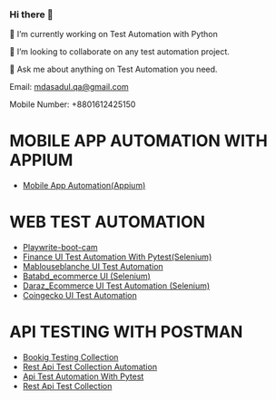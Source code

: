 ### Hi there 👋
🔭 I’m currently working on Test Automation with Python

👯 I’m looking to collaborate on any test automation project.

💬 Ask me about anything on Test Automation you need.

Email: mdasadul.qa@gmail.com

Mobile Number: +8801612425150

# MOBILE APP AUTOMATION WITH APPIUM
* <a href='https://github.com/asadulqa/Mobile-App-Automation'>Mobile App Automation(Appium)</a>

# WEB TEST AUTOMATION 
* <a href='https://github.com/asadulqa/playwrite-boot-camp'>Playwrite-boot-cam</a>
* <a href='https://github.com/asadulqa/financeassure'>Finance UI Test Automation With Pytest(Selenium)</a>
* <a href='https://github.com/asadulqa/Mablouseblanche_data-scraping-with-selenium-Webdriver'>Mablouseblanche UI Test Automation</a>
* <a href='https://github.com/asadulqa/-Batabd_data-scaping-with-Beautifulsoup4'>Batabd_ecommerce UI (Selenium)</a>
* <a href='https://github.com/asadulqa/Daraz_ecommerce-website-bangladesh'>Daraz_Ecommerce UI Test Automation (Selenium) </a>
* <a href='https://github.com/asadulqa/Coingecko'>Coingecko UI Test Automation</a>

# API TESTING WITH POSTMAN

*  <a href='https://github.com/asadulqa/apipostmanv0.3'>Bookig Testing Collection  </a>
*  <a href='https://github.com/asadulqa/postmanapitestcollection'>Rest Api Test Collection Automation </a>
*  <a href='https://github.com/asadulqa/api-automation'>Api Test Automation With Pytest</a>
*  <a href='https://github.com/asadulqa/API-testing-with-Postman'>Rest Api Test Collection </a>

<!--

Here are some ideas to get you started:

- 🔭 I’m currently working on ...
- 🌱 I’m currently learning ...
- 👯 I’m looking to collaborate on ...
- 🤔 I’m looking for help with ...
- 💬 Ask me about ...
- 📫 How to reach me: ...
- 😄 Pronouns: ...
- ⚡ Fun fact: ...
-->
